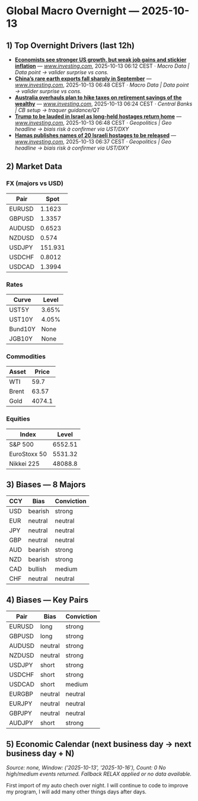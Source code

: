 # Global Macro Overnight — 2025-10-13

## 1) Top Overnight Drivers (last 12h)
- **[Economists see stronger US growth, but weak job gains and stickier inflation](https://www.investing.com/news/economy-news/economists-see-stronger-us-growth-but-weak-job-gains-and-stickier-inflation-4283057)** — *www.investing.com*, 2025-10-13 06:12 CEST · _Macro Data | Data point → valider surprise vs cons._
- **[China’s rare earth exports fall sharply in September](https://www.investing.com/news/commodities-news/china-september-rare-earth-exports-at-40003-tonnes-4283047)** — *www.investing.com*, 2025-10-13 06:48 CEST · _Macro Data | Data point → valider surprise vs cons._
- **[Australia overhauls plan to hike taxes on retirement savings of the wealthy](https://www.investing.com/news/economy-news/australia-overhauls-plan-to-hike-taxes-on-retirement-savings-of-the-wealthy-4283058)** — *www.investing.com*, 2025-10-13 06:24 CEST · _Central Banks | CB setup → traquer guidance/QT_
- **[Trump to be lauded in Israel as long-held hostages return home](https://www.investing.com/news/world-news/israelis-honour-trump-as-hostages-return-home-two-years-after-their-capture-4283016)** — *www.investing.com*, 2025-10-13 06:48 CEST · _Geopolitics | Geo headline → biais risk à confirmer via UST/DXY_
- **[Hamas publishes names of 20 Israeli hostages to be released](https://www.investing.com/news/world-news/hamas-publishes-names-of-20-israeli-hostages-to-be-released-4283060)** — *www.investing.com*, 2025-10-13 06:37 CEST · _Geopolitics | Geo headline → biais risk à confirmer via UST/DXY_

## 2) Market Data
### FX (majors vs USD)
| Pair | Spot |
|---|---|
| EURUSD | 1.1623 |
| GBPUSD | 1.3357 |
| AUDUSD | 0.6523 |
| NZDUSD | 0.574 |
| USDJPY | 151.931 |
| USDCHF | 0.8012 |
| USDCAD | 1.3994 |

### Rates
| Curve | Level |
|---|---|
| UST5Y | 3.65% |
| UST10Y | 4.05% |
| Bund10Y | None |
| JGB10Y | None |

### Commodities
| Asset | Price |
|---|---|
| WTI | 59.7 |
| Brent | 63.57 |
| Gold | 4074.1 |

### Equities
| Index | Level |
|---|---|
| S&P 500 | 6552.51 |
| EuroStoxx 50 | 5531.32 |
| Nikkei 225 | 48088.8 |

## 3) Biases — 8 Majors
| CCY | Bias | Conviction |
|---|---|---|
| USD | bearish | strong |
| EUR | neutral | neutral |
| JPY | neutral | neutral |
| GBP | neutral | neutral |
| AUD | bearish | strong |
| NZD | bearish | strong |
| CAD | bullish | medium |
| CHF | neutral | neutral |

## 4) Biases — Key Pairs
| Pair | Bias | Conviction |
|---|---|---|
| EURUSD | long | strong |
| GBPUSD | long | strong |
| AUDUSD | neutral | strong |
| NZDUSD | neutral | strong |
| USDJPY | short | strong |
| USDCHF | short | strong |
| USDCAD | short | medium |
| EURGBP | neutral | neutral |
| EURJPY | neutral | neutral |
| GBPJPY | neutral | neutral |
| AUDJPY | short | strong |

## 5) Economic Calendar (next business day → next business day + N)
_Source: none, Window: ('2025-10-13', '2025-10-16'), Count: 0_
_No high/medium events returned. Fallback RELAX applied or no data available._

First import of my auto chech over night. I will continue to code to improve my program, I will add many other things days after days. 
